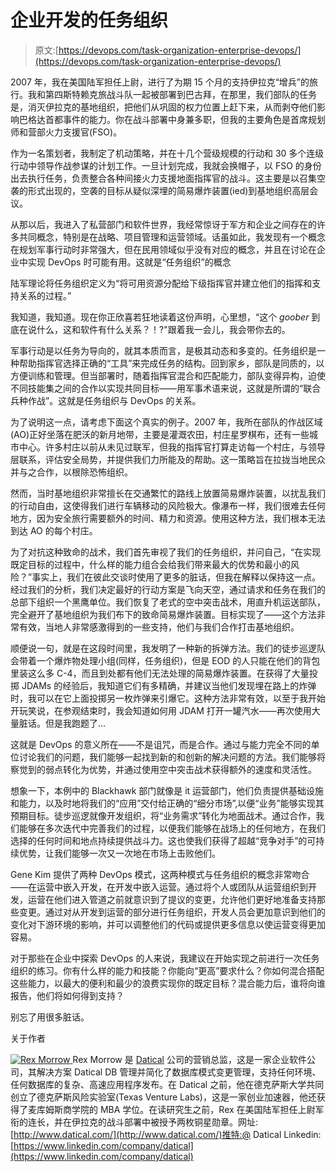 # 企业开发的任务组织

> 原文:[https://devops.com/task-organization-enterprise-devops/](https://devops.com/task-organization-enterprise-devops/)

2007 年，我在美国陆军担任上尉，进行了为期 15 个月的支持伊拉克“增兵”的旅行。我和第四斯特赖克旅战斗队一起被部署到巴古拜，在那里，我们部队的任务是，消灭伊拉克的基地组织，把他们从巩固的权力位置上赶下来，从而剥夺他们影响巴格达首都事件的能力。你在战斗部署中身兼多职，但我的主要角色是首席规划师和营部火力支援官(FSO)。

作为一名策划者，我制定了机动策略，并在十几个营级规模的行动和 30 多个连级行动中领导作战参谋的计划工作。一旦计划完成，我就会换帽子，以 FSO 的身份出去执行任务，负责整合各种间接火力支援地面指挥官的战斗。这主要是以召集空袭的形式出现的，空袭的目标从疑似深埋的简易爆炸装置(ied)到基地组织高层会议。

从那以后，我进入了私营部门和软件世界，我经常惊讶于军方和企业之间存在的许多共同概念，特别是在战略、项目管理和运营领域。话虽如此，我发现有一个概念在规划军事行动时非常强大，但在民用领域似乎没有对应的概念，并且在讨论在企业中实现 DevOps 时可能有用。这就是“任务组织”的概念

陆军理论将任务组织定义为“将可用资源分配给下级指挥官并建立他们的指挥和支持关系的过程。”

我知道，我知道。现在你正欣喜若狂地读着这份声明，心里想，“这个 *goober* 到底在说什么，这和软件有什么关系？！?"跟着我一会儿，我会带你去的。

军事行动是以任务为导向的，就其本质而言，是极其动态和多变的。任务组织是一种帮助指挥官选择正确的“工具”来完成任务的结构。回到家乡，部队是同质的，以方便训练和管理。但当部署时，随着指挥官混合和匹配能力，部队变得异构，迫使不同技能集之间的合作以实现共同目标——用军事术语来说，这就是所谓的“联合兵种作战”。这就是任务组织与 DevOps 的关系。

为了说明这一点，请考虑下面这个真实的例子。2007 年，我所在部队的作战区域(AO)正好坐落在肥沃的新月地带，主要是灌溉农田，村庄星罗棋布，还有一些城市中心。许多村庄以前从未见过联军，但我的指挥官打算走访每一个村庄，与领导层联系，评估安全局势，并提供我们力所能及的帮助。这一策略旨在拉拢当地民众并与之合作，以根除恐怖组织。

然而，当时基地组织非常擅长在交通繁忙的路线上放置简易爆炸装置，以扰乱我们的行动自由，这使得我们进行车辆移动的风险极大。像瀑布一样，我们很难去任何地方，因为安全旅行需要额外的时间、精力和资源。使用这种方法，我们根本无法到达 AO 的每个村庄。

为了对抗这种致命的战术，我们首先审视了我们的任务组织，并问自己，“在实现既定目标的过程中，什么样的能力组合会给我们带来最大的优势和最小的风险？”事实上，我们在彼此交谈时使用了更多的脏话，但我在解释以保持这一点。经过我们的分析，我们决定最好的行动方案是飞向天空，通过请求和任务在我们的总部下组织一个黑鹰单位。我们恢复了老式的空中突击战术，用直升机运送部队，完全避开了基地组织为我们布下的致命简易爆炸装置。目标实现了——这个方法非常有效，当地人非常感激得到的一些支持，他们与我们合作打击基地组织。

顺便说一句，就是在这段时间里，我发明了一种新的拆弹方法。我们的徒步巡逻队会带着一个爆炸物处理小组(同样，任务组织)，但是 EOD 的人只能在他们的背包里装这么多 C-4，而且到处都有他们无法处理的简易爆炸装置。在获得了大量投掷 JDAMs 的经验后，我知道它们有多精确，并建议当他们发现埋在路上的炸弹时，我可以在它上面投掷另一枚炸弹来引爆它。这种方法非常有效，以至于我开始开玩笑说，在参观结束时，我会知道如何用 JDAM 打开一罐汽水——再次使用大量脏话。但是我跑题了…

这就是 DevOps 的意义所在——不是诅咒，而是合作。通过与能力完全不同的单位讨论我们的问题，我们能够一起找到新的和创新的解决问题的方法。我们能够将察觉到的弱点转化为优势，并通过使用空中突击战术获得额外的速度和灵活性。

想象一下，本例中的 Blackhawk 部门就像是 it 运营部门，他们负责提供基础设施和能力，以及时地将我们的“应用”交付给正确的“细分市场”,以便“业务”能够实现其预期目标。徒步巡逻就像开发组织，将“业务需求”转化为地面战术。通过合作，我们能够在多次迭代中完善我们的过程，以便我们能够在战场上的任何地方，在我们选择的任何时间和地点持续提供战斗力。这也使我们获得了超越“竞争对手”的可持续优势，让我们能够一次又一次地在市场上击败他们。

Gene Kim 提供了两种 DevOps 模式，这两种模式与任务组织的概念非常吻合——在运营中嵌入开发，在开发中嵌入运营。通过将个人或团队从运营组织到开发，运营在他们进入管道之前就意识到了提议的变更，允许他们更好地准备支持那些变更。通过对从开发到运营的部分进行任务组织，开发人员会更加意识到他们的变化对下游环境的影响，并可以调整他们的代码或提供更多信息以使运营变得更加容易。

对于那些在企业中探索 DevOps 的人来说，我建议在开始实现之前进行一次任务组织的练习。你有什么样的能力和技能？你能向“更高”要求什么？你如何混合搭配这些能力，以最大的便利和最少的浪费实现你的既定目标？混合能力后，谁将向谁报告，他们将如何得到支持？

别忘了用很多脏话。

关于作者

[![Rex Morrow](../Images/4ccb9edab3ea410134d0d2a8cf732d66.png) ](https://devops.com/wp-content/uploads/2014/10/Rex-Morrow.jpg) Rex Morrow 是 [Datical](http://www.datical.com/) 公司的营销总监，这是一家企业软件公司，其解决方案 Datical DB 管理并简化了数据库模式变更管理，支持任何环境、任何数据库的复杂、高速应用程序发布。在 Datical 之前，他在德克萨斯大学共同创立了德克萨斯风险实验室(Texas Venture Labs)，这是一家创业加速器，他还获得了麦库姆斯商学院的 MBA 学位。在读研究生之前，Rex 在美国陆军担任上尉军衔的连长，并在伊拉克的战斗部署中被授予两枚铜星勋章。网址:[http://www.datical.com/](http://www.datical.com/)推特:@ Datical Linkedin:[https://www.linkedin.com/company/datical](https://www.linkedin.com/company/datical)